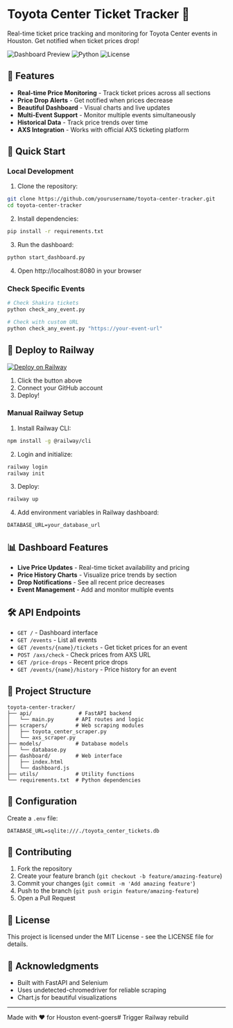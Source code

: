 # Toyota Center Ticket Tracker 🎫

Real-time ticket price tracking and monitoring for Toyota Center events in Houston. Get notified when ticket prices drop!

![Dashboard Preview](https://img.shields.io/badge/status-active-success.svg)
![Python](https://img.shields.io/badge/python-3.11-blue.svg)
![License](https://img.shields.io/badge/license-MIT-green.svg)

## 🌟 Features

- **Real-time Price Monitoring** - Track ticket prices across all sections
- **Price Drop Alerts** - Get notified when prices decrease
- **Beautiful Dashboard** - Visual charts and live updates
- **Multi-Event Support** - Monitor multiple events simultaneously
- **Historical Data** - Track price trends over time
- **AXS Integration** - Works with official AXS ticketing platform

## 🚀 Quick Start

### Local Development

1. Clone the repository:
```bash
git clone https://github.com/yourusername/toyota-center-tracker.git
cd toyota-center-tracker
```

2. Install dependencies:
```bash
pip install -r requirements.txt
```

3. Run the dashboard:
```bash
python start_dashboard.py
```

4. Open http://localhost:8080 in your browser

### Check Specific Events

```bash
# Check Shakira tickets
python check_any_event.py

# Check with custom URL
python check_any_event.py "https://your-event-url"
```

## 🚄 Deploy to Railway

[![Deploy on Railway](https://railway.app/button.svg)](https://railway.app/new/template/github/palinopr/toyota-center-tracker)

1. Click the button above
2. Connect your GitHub account
3. Deploy!

### Manual Railway Setup

1. Install Railway CLI:
```bash
npm install -g @railway/cli
```

2. Login and initialize:
```bash
railway login
railway init
```

3. Deploy:
```bash
railway up
```

4. Add environment variables in Railway dashboard:
```
DATABASE_URL=your_database_url
```

## 📊 Dashboard Features

- **Live Price Updates** - Real-time ticket availability and pricing
- **Price History Charts** - Visualize price trends by section
- **Drop Notifications** - See all recent price decreases
- **Event Management** - Add and monitor multiple events

## 🛠️ API Endpoints

- `GET /` - Dashboard interface
- `GET /events` - List all events
- `GET /events/{name}/tickets` - Get ticket prices for an event
- `POST /axs/check` - Check prices from AXS URL
- `GET /price-drops` - Recent price drops
- `GET /events/{name}/history` - Price history for an event

## 📁 Project Structure

```
toyota-center-tracker/
├── api/               # FastAPI backend
│   └── main.py       # API routes and logic
├── scrapers/         # Web scraping modules
│   ├── toyota_center_scraper.py
│   └── axs_scraper.py
├── models/           # Database models
│   └── database.py
├── dashboard/        # Web interface
│   ├── index.html
│   └── dashboard.js
├── utils/            # Utility functions
└── requirements.txt  # Python dependencies
```

## 🔧 Configuration

Create a `.env` file:
```env
DATABASE_URL=sqlite:///./toyota_center_tickets.db
```

## 🤝 Contributing

1. Fork the repository
2. Create your feature branch (`git checkout -b feature/amazing-feature`)
3. Commit your changes (`git commit -m 'Add amazing feature'`)
4. Push to the branch (`git push origin feature/amazing-feature`)
5. Open a Pull Request

## 📝 License

This project is licensed under the MIT License - see the LICENSE file for details.

## 🙏 Acknowledgments

- Built with FastAPI and Selenium
- Uses undetected-chromedriver for reliable scraping
- Chart.js for beautiful visualizations

---

Made with ❤️ for Houston event-goers# Trigger Railway rebuild
